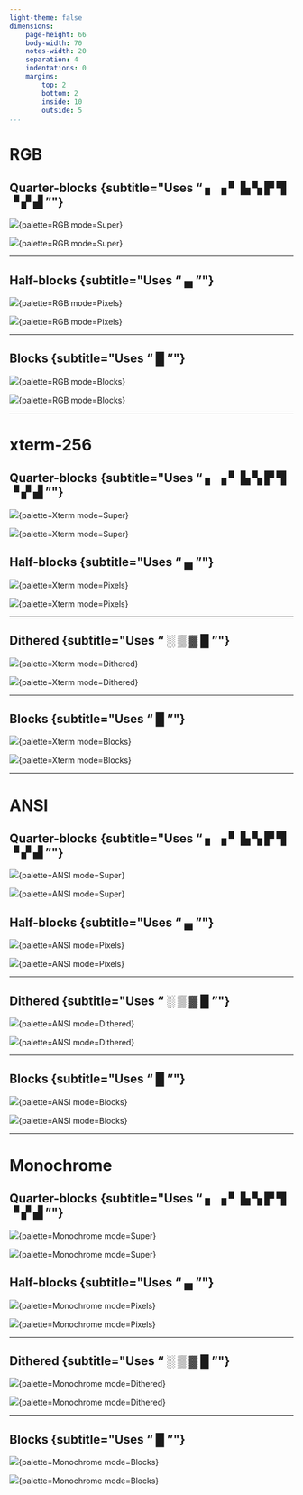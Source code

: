 ```yaml
---
light-theme: false
dimensions:
    page-height: 66
    body-width: 70
    notes-width: 20
    separation: 4
    indentations: 0
    margins:
        top: 2
        bottom: 2
        inside: 10
        outside: 5
...
```


# RGB

## Quarter-blocks {subtitle="Uses “ ▖ ▗ ▘ ▙ ▚ ▛ ▜ ▝ ▞ ▟ ”"}

![](lenna.png){palette=RGB mode=Super}

![](ghibli2.jpg){palette=RGB mode=Super}

---

## Half-blocks {subtitle="Uses “ ▄ ”"}

![](lenna.png){palette=RGB mode=Pixels}

![](ghibli2.jpg){palette=RGB mode=Pixels}

---

## Blocks {subtitle="Uses “ █ ”"}

![](lenna.png){palette=RGB mode=Blocks}

![](ghibli2.jpg){palette=RGB mode=Blocks}

---

# xterm-256

## Quarter-blocks {subtitle="Uses “ ▖ ▗ ▘ ▙ ▚ ▛ ▜ ▝ ▞ ▟ ”"}

![](lenna.png){palette=Xterm mode=Super}

![](ghibli2.jpg){palette=Xterm mode=Super}

## Half-blocks {subtitle="Uses “ ▄ ”"}

![](lenna.png){palette=Xterm mode=Pixels}

![](ghibli2.jpg){palette=Xterm mode=Pixels}

---

## Dithered {subtitle="Uses “ ░ ▒ ▓ █ ”"}

![](lenna.png){palette=Xterm mode=Dithered}

![](ghibli2.jpg){palette=Xterm mode=Dithered}

---

## Blocks {subtitle="Uses “ █ ”"}

![](lenna.png){palette=Xterm mode=Blocks}

![](ghibli2.jpg){palette=Xterm mode=Blocks}

---

# ANSI

## Quarter-blocks {subtitle="Uses “ ▖ ▗ ▘ ▙ ▚ ▛ ▜ ▝ ▞ ▟ ”"}

![](lenna.png){palette=ANSI mode=Super}

![](ghibli2.jpg){palette=ANSI mode=Super}

## Half-blocks {subtitle="Uses “ ▄ ”"}

![](lenna.png){palette=ANSI mode=Pixels}

![](ghibli2.jpg){palette=ANSI mode=Pixels}

---

## Dithered {subtitle="Uses “ ░ ▒ ▓ █ ”"}

![](lenna.png){palette=ANSI mode=Dithered}

![](ghibli2.jpg){palette=ANSI mode=Dithered}

---

## Blocks {subtitle="Uses “ █ ”"}

![](lenna.png){palette=ANSI mode=Blocks}

![](ghibli2.jpg){palette=ANSI mode=Blocks}

---

# Monochrome

## Quarter-blocks {subtitle="Uses “ ▖ ▗ ▘ ▙ ▚ ▛ ▜ ▝ ▞ ▟ ”"}

![](lenna.png){palette=Monochrome mode=Super}

![](ghibli2.jpg){palette=Monochrome mode=Super}

## Half-blocks {subtitle="Uses “ ▄ ”"}

![](lenna.png){palette=Monochrome mode=Pixels}

![](ghibli2.jpg){palette=Monochrome mode=Pixels}

---

## Dithered {subtitle="Uses “ ░ ▒ ▓ █ ”"}

![](lenna.png){palette=Monochrome mode=Dithered}

![](ghibli2.jpg){palette=Monochrome mode=Dithered}

---

## Blocks {subtitle="Uses “ █ ”"}

![](lenna.png){palette=Monochrome mode=Blocks}

![](ghibli2.jpg){palette=Monochrome mode=Blocks}
